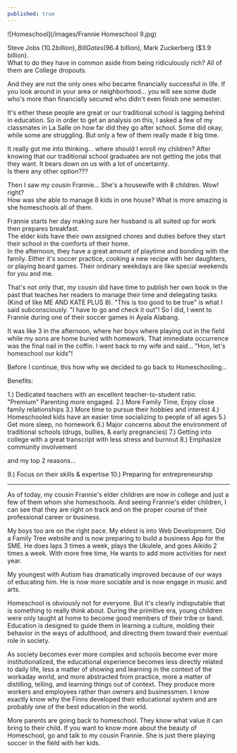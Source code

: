 ```yaml
---
published: true
---
```

![Homeschool](/images/Frannie Homeschool 9.jpg)

Steve Jobs ($10.2 billion), Bill Gates ($96.4 billion), Mark Zuckerberg ($3.9 billion).   
What to do they have in common aside from being ridiculously rich?
All of them are College dropouts.

And they are not the only ones who became financially successful in life. 
If you look around in your area or neighborhood... you will see some dude who's more than financially secured who didn't even finish one semester.

It's either these people are great or our traditional school is lagging behind in education. 
So in order to get an analysis on this, I asked a few of my classmates in La Salle on how far did they go after school. Some did okay, while some are struggling. But only a few of them really made it big time. 

It really got me into thinking... where should I enroll my children? 
After knowing that our traditional school graduates are not getting the jobs that they want. It bears down on us with a lot of uncertainty.   
Is there any other option???

Then I saw my cousin Frannie...
She's a housewife with 8 children. Wow! right?   
How was she able to manage 8 kids in one house?
What is more amazing is she homeschools all of them. 

Frannie starts her day making sure her husband is all suited up for work then prepares breakfast.   
The elder kids have their own assigned chores and duties before they start their school in the comforts of their home.   
In the afternoon, they have a great amount of playtime and bonding with the family. Either it's soccer practice, cooking a new recipe with her daughters, or playing board games. 
Their ordinary weekdays are like special weekends for you and me.

That's not only that, my cousin did have time to publish her own book in the past that teaches her readers to manage their time and delegating tasks (Kind of like ME AND KATE PLUS 8). 
"This is too good to be true" is what I said subconsciously. 
"I have to go and check it out"! So I did, I went to Frannie during one of their soccer games in Ayala Alabang.

It was like 3 in the afternoon, where her boys where playing out in the field while my sons are home buried with homework. 
That immediate occurrence was the final nail in the coffin. I went back to my wife and said... "Hon, let's homeschool our kids"! 

Before I continue, this how why we decided to go back to Homeschooling...

Benefits:

1.) Dedicated teachers with an excellent teacher-to-student ratio. "Premium" Parenting more engaged.
2.) More Family Time, Enjoy close family relationships
3.) More time to pursue their hobbies and interest
4.) Homeschooled kids have an easier time socializing to people of all ages
5.) Get more sleep, no homework
6.) Major concerns about the environment of traditional schools (drugs, bullies, & early pregnancies)
7.) Getting into college with a great transcript with less stress and burnout
8.) Emphasize community involvement

and my top 2 reasons...

9.) Focus on their skills & expertise
10.) Preparing for entrepreneurship

-----------------------------------------------------

As of today, my cousin Frannie's elder children are now in college and just a few of them whom she homeschools. And seeing Frannie's elder children, I can see that they are right on track and on the proper course of their professional career or business. 

My boys too are on the right pace. My eldest is into Web Development. Did a Family Tree website and is now preparing to build a business App for the SME. 
He does laps 3 times a week, plays the Ukulele, and goes Aikido 2 times a week.
With more free time, He wants to add more activities for next year.

My youngest with Autism has dramatically improved because of our ways of educating him. He is now more sociable and is now engage in music and arts.  

Homeschool is obviously not for everyone. But it's clearly indisputable that is something to really think about. 
During the primitive era, young children were only taught at home to become good members of their tribe or band. 
Education is designed to guide them in learning a culture, molding their behavior in the ways of adulthood, and directing them toward their eventual role in society.

As society becomes ever more complex and schools become ever more institutionalized, the educational experience becomes less directly related to daily life, less a matter of showing and learning in the context of the workaday world, and more abstracted from practice, more a matter of distilling, telling, and learning things out of context.
They produce more workers and employees rather than owners and businessmen. I know exactly know why the Finns developed their educational system and are probably one of the best education in the world.

More parents are going back to homeschool. They know what value it can bring to their child. 
If you want to know more about the beauty of Homeschool, go and talk to my cousin Frannie. She is just there playing soccer in the field with her kids.

